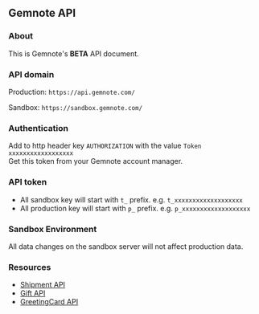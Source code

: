 ## Gemnote API
### About
This is Gemnote's **BETA** API document.

### API domain
Production: `https://api.gemnote.com/`

Sandbox: `https://sandbox.gemnote.com/`

### Authentication
<!--We are using http authentication:   -->
Add to http header key `AUTHORIZATION` with the value `Token xxxxxxxxxxxxxxxxxx`  
Get this token from your Gemnote account manager.

### API token
* All sandbox key will start with `t_` prefix. e.g. `t_xxxxxxxxxxxxxxxxxxx`
* All production key will start with `p_` prefix. e.g. `p_xxxxxxxxxxxxxxxxxxx`

### Sandbox Environment 
All data changes on the sandbox server will not affect production data. 

### Resources
* [Shipment API](https://github.com/gemnote/api/blob/master/shipment.md)
* [Gift API](https://github.com/gemnote/api/blob/master/gift.md)
* [GreetingCard API](https://github.com/gemnote/api/blob/master/greeting_card.md)
